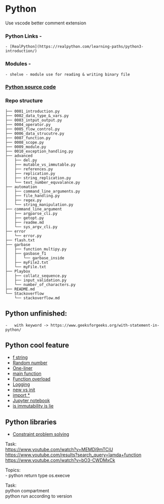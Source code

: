 # Python  
Use vscode better comment extension

### Python Links - 
    - [RealPython](https://realpython.com/learning-paths/python3-introduction/)
### Modules -  
    - shelve - module use for reading & writing binary file
### [Python source code](https://github.com/python)

### Repo structure
```
├── 0001_introduction.py
├── 0002_data_type_&_vars.py
├── 0003_intput_output.py
├── 0004_operator.py
├── 0005_flow_control.py
├── 0006_data_strucutre.py
├── 0007_function.py
├── 0008_scope.py
├── 0009_module.py
├── 0010_exception_handling.py
├── advanced
│   ├── del.py
│   ├── mutable_vs_immutable.py
│   ├── references.py
│   ├── replication.py
│   ├── string_replication.py
│   └── text_number_equvalance.py
├── automation
│   ├── command_line_arguments.py
│   ├── file_handling.py
│   ├── regex.py
│   └── string_manipulation.py
├── command_line_argument
│   ├── argparse_cli.py
│   ├── getopt.py
│   ├── readme.md
│   └── sys_argv_cli.py
├── error
│   └── error.py
├── flash.txt
├── garbase
│   ├── function_multipy.py
│   ├── gasbase_f1
│   │   └── garbase_inside
│   ├── myFile2.txt
│   └── myFile.txt
├── Playbox
│   ├── collatz_sequence.py
│   ├── input_validation.py
│   └── number_of_characters.py
├── README.md
└── Stackoverflow
    └── stackoverflow.md
```

## Python unfinished:  
    -   with keyword -> https://www.geeksforgeeks.org/with-statement-in-python/  

## Python cool feature
- [f string](https://www.youtube.com/watch?v=EoNOWVYKyo0&list=PL4KX3oEgJcfeKzc-v2nD-KzTSELlNyafC&index=9)  
- [Random number](https://www.youtube.com/watch?v=Ffeb5ibQDP0&list=PL4KX3oEgJcfeKzc-v2nD-KzTSELlNyafC&index=16)  
- [One-liner](https://www.youtube.com/watch?v=kfZOrjVXSms&list=PL4KX3oEgJcfeKzc-v2nD-KzTSELlNyafC&index=29)  
- [main function](https://www.youtube.com/watch?v=hZ9rsHdcxtY&list=PL4KX3oEgJcffJTxggH5LviQeMHiNagq3y&index=19)  
- [Function overload](https://www.youtube.com/watch?v=iXORLumN1Lo&list=PL4KX3oEgJcffJTxggH5LviQeMHiNagq3y&index=23)  
- [Logging](https://www.youtube.com/watch?v=NRLSyyYv2N0&list=PL4KX3oEgJcffJTxggH5LviQeMHiNagq3y&index=25)  
- [new vs init](https://www.youtube.com/watch?v=Anw4F1jM3BU&list=PL4KX3oEgJcffJTxggH5LviQeMHiNagq3y&index=50)  
- [import *](https://www.youtube.com/watch?v=DbFsao_45Pw&list=PL4KX3oEgJcffJTxggH5LviQeMHiNagq3y&index=53)  
- [Jupyter notebook](https://www.youtube.com/watch?v=IMrxB8Mq5KU&list=PL4KX3oEgJcffJTxggH5LviQeMHiNagq3y&index=56)  
- [is immutability is lie](https://www.youtube.com/watch?v=W0jA0RzCW4E&list=PL4KX3oEgJcfeKzc-v2nD-KzTSELlNyafC)  


## Python libraries  
 - [Constraint problem solving](https://pycsp.org/)


Task:  
https://www.youtube.com/watch?v=MEMDi9mTCiU  
https://www.youtube.com/results?search_query=lamda+function  
https://www.youtube.com/watch?v=bO3-CWDMxCk  

Topics:  
     - python return type
     os.execve

Task:  
python compartment  
python run according to version  

